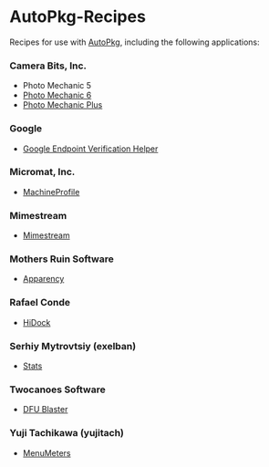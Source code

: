 # AutoPkg-Recipes

Recipes for use with [AutoPkg](https://github.com/autopkg/autopkg), including the following applications:

### Camera Bits, Inc.
* Photo Mechanic 5
* [Photo Mechanic 6](https://home.camerabits.com/tour-photo-mechanic/)
* [Photo Mechanic Plus](https://home.camerabits.com/tour-photo-mechanic-plus/)

### Google
* [Google Endpoint Verification Helper](https://support.google.com/a/answer/9007320#zippy=%2Cstep-if-necessary-install-the-helper-app-mac-windows-and-linux-only)

### Micromat, Inc.
* [MachineProfile](https://www.micromat.com/products/machineprofile)

### Mimestream
* [Mimestream](https://mimestream.com)

### Mothers Ruin Software
* [Apparency](https://mothersruin.com/software/Apparency/)

### Rafael Conde
* [HiDock](https://hidock.app)

### Serhiy Mytrovtsiy (exelban)
* [Stats](https://github.com/exelban/stats/)

### Twocanoes Software
* [DFU Blaster](https://www.kevinmcox.com/2023/02/dfu-blaster-an-even-easier-method-to-put-a-macbook-into-dfu-mode/)

### Yuji Tachikawa (yujitach)
* [MenuMeters](https://member.ipmu.jp/yuji.tachikawa/MenuMetersElCapitan/)
